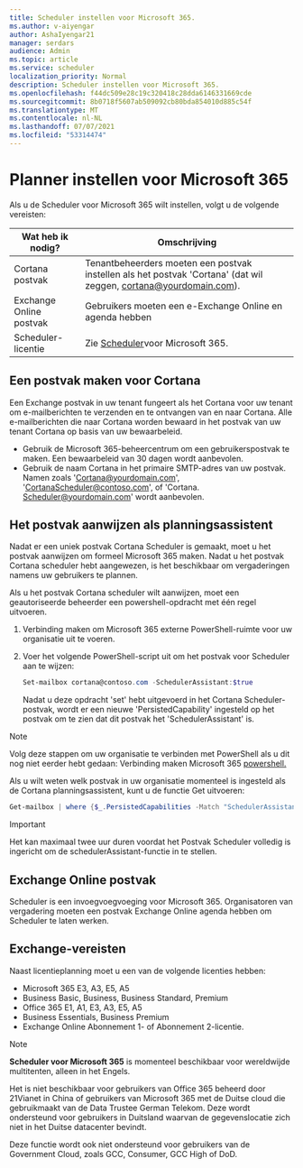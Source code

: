 ```yaml
---
title: Scheduler instellen voor Microsoft 365.
ms.author: v-aiyengar
author: AshaIyengar21
manager: serdars
audience: Admin
ms.topic: article
ms.service: scheduler
localization_priority: Normal
description: Scheduler instellen voor Microsoft 365.
ms.openlocfilehash: f44dc509e28c19c320418c28dda6146331669cde
ms.sourcegitcommit: 8b0718f5607ab509092cb80bda854010d885c54f
ms.translationtype: MT
ms.contentlocale: nl-NL
ms.lasthandoff: 07/07/2021
ms.locfileid: "53314474"
---
```

# <a name="setting-up-scheduler-for-microsoft-365"></a>Planner instellen voor Microsoft 365


Als u de Scheduler voor Microsoft 365 wilt instellen, volgt u de volgende vereisten:

| Wat heb ik nodig? | Omschrijving |
|-------------------|-------------|
|Cortana postvak |Tenantbeheerders moeten een postvak instellen als het postvak 'Cortana' (dat wil zeggen, cortana@yourdomain.com).         |
|Exchange Online postvak |Gebruikers moeten een e-Exchange Online en agenda hebben         |
|Scheduler-licentie |Zie [Scheduler](https://www.microsoft.com/en-us/microsoft-365/meeting-scheduler-pricing)voor Microsoft 365.        |

## <a name="create-a-mailbox-for-cortana"></a>Een postvak maken voor Cortana

Een Exchange postvak in uw tenant fungeert als het Cortana voor uw tenant om e-mailberichten te verzenden en te ontvangen van en naar Cortana. Alle e-mailberichten die naar Cortana worden bewaard in het postvak van uw tenant Cortana op basis van uw bewaarbeleid.

- Gebruik de Microsoft 365-beheercentrum om een gebruikerspostvak te maken. Een bewaarbeleid van 30 dagen wordt aanbevolen. 
- Gebruik de naam Cortana in het primaire SMTP-adres van uw postvak. Namen zoals 'Cortana@yourdomain.com', 'CortanaScheduler@contoso.com', of 'Cortana. Scheduler@yourdomain.com' wordt aanbevolen.

## <a name="designate-the-mailbox-as-the-scheduler-assistant"></a>Het postvak aanwijzen als planningsassistent

Nadat er een uniek postvak Cortana Scheduler is gemaakt, moet u het postvak aanwijzen om formeel Microsoft 365 maken. Nadat u het postvak Cortana scheduler hebt aangewezen, is het beschikbaar om vergaderingen namens uw gebruikers te plannen.

Als u het postvak Cortana scheduler wilt aanwijzen, moet een geautoriseerde beheerder een powershell-opdracht met één regel uitvoeren. 

1. Verbinding maken om Microsoft 365 externe PowerShell-ruimte voor uw organisatie uit te voeren.

2. Voer het volgende PowerShell-script uit om het postvak voor Scheduler aan te wijzen:

    ```powershell
    Set-mailbox cortana@contoso.com -SchedulerAssistant:$true
    ```
    
    Nadat u deze opdracht 'set' hebt uitgevoerd in het Cortana Scheduler-postvak, wordt er een nieuwe 'PersistedCapability' ingesteld op het postvak om te zien dat dit postvak het 'SchedulerAssistant' is.

> [!NOTE]
> Volg deze stappen om uw organisatie te verbinden met PowerShell als u dit nog niet eerder hebt gedaan: Verbinding maken Microsoft 365 [powershell.](../enterprise/connect-to-microsoft-365-powershell.md)

Als u wilt weten welk postvak in uw organisatie momenteel is ingesteld als de Cortana planningsassistent, kunt u de functie Get uitvoeren:

```powershell
Get-mailbox | where {$_.PersistedCapabilities -Match "SchedulerAssistant"}
```

> [!IMPORTANT]
> Het kan maximaal twee uur duren voordat het Postvak Scheduler volledig is ingericht om de schedulerAssistant-functie in te stellen.

## <a name="exchange-online-mailbox"></a>Exchange Online postvak

Scheduler is een invoegvoegvoeging voor Microsoft 365. Organisatoren van vergadering moeten een postvak Exchange Online agenda hebben om Scheduler te laten werken.

## <a name="exchange-requirements"></a>Exchange-vereisten

Naast licentieplanning moet u een van de volgende licenties hebben:

- Microsoft 365 E3, A3, E5, A5
- Business Basic, Business, Business Standard, Premium
- Office 365 E1, A1, E3, A3, E5, A5
- Business Essentials, Business Premium
- Exchange Online Abonnement 1- of Abonnement 2-licentie. 

> [!Note]
> **Scheduler voor Microsoft 365** is momenteel beschikbaar voor wereldwijde multitenten, alleen in het Engels.</br>
>
> Het is niet beschikbaar voor gebruikers van Office 365 beheerd door 21Vianet in China of gebruikers van Microsoft 365 met de Duitse cloud die gebruikmaakt van de Data Trustee German Telekom. Deze wordt ondersteund voor gebruikers in Duitsland waarvan de gegevenslocatie zich niet in het Duitse datacenter bevindt.
>
> Deze functie wordt ook niet ondersteund voor gebruikers van de Government Cloud, zoals GCC, Consumer, GCC High of DoD.
